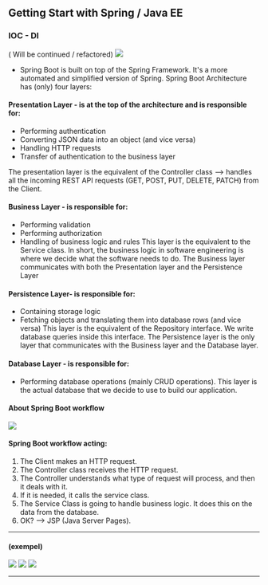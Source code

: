 ## Getting Start with Spring / Java EE

### IOC - DI 
( Will be continued / refactored)
![](https://github.com/ME0NCONILEX/Spring---Java-EE/blob/main/mySpringMasterRev/myImg/4layer0nTop.jpg)
* Spring Boot is built on top of the Spring Framework. It's a more automated and simplified version of Spring.
  Spring Boot Architecture has (only) four layers:
#### Presentation Layer - is at the top of the architecture and is responsible for:
  - Performing authentication
  - Converting JSON data into an object (and vice versa)
  - Handling HTTP requests
  - Transfer of authentication to the business layer
    
The presentation layer is the equivalent of the Controller class --> handles all the incoming REST API requests (GET, POST, PUT, DELETE, PATCH) from the Client.
  #### Business Layer - is responsible for:
  - Performing validation
  - Performing authorization
  - Handling of business logic and rules
This layer is the equivalent to the Service class. In short, the business logic in software engineering is where we decide what the software needs to do.
The Business layer communicates with both the Presentation layer and the Persistence Layer 
#### Persistence Layer- is responsible for:
  - Containing storage logic
  - Fetching objects and translating them into database rows (and vice versa)
This layer is the equivalent of the Repository interface. We write database queries inside this interface.
The Persistence layer is the only layer that communicates with the Business layer and the Database layer.
#### Database Layer - is responsible for:
  - Performing database operations (mainly CRUD operations).
This layer is the actual database that we decide to use to build our application.  
  

#### About Spring Boot workflow
![](https://github.com/ME0NCONILEX/Spring---Java-EE/blob/main/mySpringMasterRev/myImg/SBworkflow.jpg)
#### Spring Boot workflow acting:

1. The Client makes an HTTP request.
2. The Controller class receives the HTTP request.
3. The Controller understands what type of request will process, and then it deals with it.
4. If it is needed, it calls the service class.
5. The Service Class is going to handle business logic. It does this on the data from the database.
6. OK? --> JSP (Java Server Pages).

* * *

#### (exempel)

![](https://github.com/ME0NCONILEX/Spring---Java-EE/blob/main/mySpringMasterRev/myImg/ML-JavaEE.jpg)
![](https://github.com/ME0NCONILEX/Spring---Java-EE/blob/main/mySpringMasterRev/myImg/DAO.jpg)
![](https://github.com/ME0NCONILEX/Spring---Java-EE/blob/main/mySpringMasterRev/myImg/Model.jpg)































___
